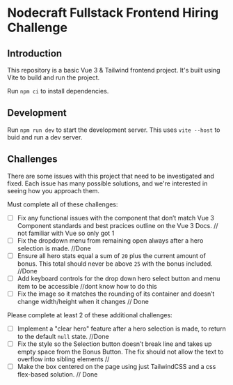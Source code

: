 # Nodecraft Fullstack Frontend Hiring Challenge

## Introduction
This repository is a basic Vue 3 & Tailwind frontend project. It's built using Vite to build and run the project.

Run `npm ci` to install dependencies.

## Development

Run `npm run dev` to start the development server. This uses `vite --host` to buid and run a dev server.

## Challenges

There are some issues with this project that need to be investigated and fixed. Each issue has many possible solutions, and we're interested in seeing how you approach them.

Must complete all of these challenges:

- [ ] Fix any functional issues with the component that don’t match Vue 3 Component standards and best  pracices outline on the Vue 3 Docs. // not familiar with Vue so only got 1
- [ ] Fix the dropdown menu from remaining open always after a hero selection is made. //Done
- [ ] Ensure all hero stats equal a sum of `20` plus the current amount of bonus. This total should never be above `25` with the bonus included. //Done
- [ ] Add keyboard controls for the drop down hero select button and menu item to be accessible //dont know how to do this
- [ ] Fix the image so it matches the rounding of its container and doesn’t change width/height when it changes // Done

Please complete at least 2 of these additional challenges:

- [ ] Implement a "clear hero" feature after a hero selection is made, to return to the default `null` state. //Done
- [ ] Fix the style so the Selection button doesn’t break line and takes up empty space from the Bonus Button. The fix should not allow the text to overflow into sibling elements //
- [ ] Make the box centered on the page using just TailwindCSS and a css flex-based solution. // Done
